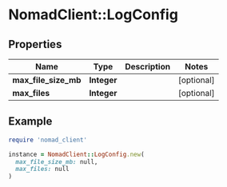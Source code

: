 # NomadClient::LogConfig

## Properties

| Name | Type | Description | Notes |
| ---- | ---- | ----------- | ----- |
| **max_file_size_mb** | **Integer** |  | [optional] |
| **max_files** | **Integer** |  | [optional] |

## Example

```ruby
require 'nomad_client'

instance = NomadClient::LogConfig.new(
  max_file_size_mb: null,
  max_files: null
)
```

